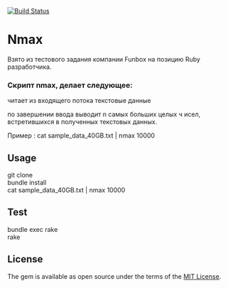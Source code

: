 [![Build Status](https://travis-ci.org/PushinAP/nmax.svg?branch=master)](https://travis-ci.org/PushinAP/nmax)

# Nmax
Взято из тестового задания компании Funbox на позицию Ruby разработчика.<br>
### Cкрипт nmax, делает следующее:<br> 

читает из входящего потока текстовые данные<br>

по завершении ввода выводит n самых больших целых ч
исел, встретившихся в 
полученных текстовых данных.<br>

Пример : 
cat sample_data_40GB.txt | nmax 10000

## Usage

git clone <br>
bundle install <br>
cat sample_data_40GB.txt | nmax 10000

## Test 
bundle exec rake <br>
rake

## License

The gem is available as open source under the terms of the [MIT License](https://opensource.org/licenses/MIT).

